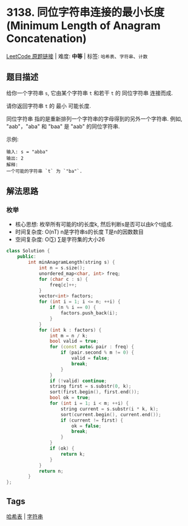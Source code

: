 # 3138. 同位字符串连接的最小长度 (Minimum Length of Anagram Concatenation)

[LeetCode 原题链接](https://leetcode.cn/problems/minimum-length-of-anagram-concatenation/) | 难度: **中等** | 标签: `哈希表`、`字符串`、`计数`

## 题目描述

给你一个字符串 `s`, 它由某个字符串 `t` 和若干 `t`  的 同位字符串  连接而成.

请你返回字符串 `t` 的 最小 可能长度.

同位字符串 指的是重新排列一个字符串的字母得到的另外一个字符串. 例如, "aab"，"aba" 和 "baa" 是 "aab" 的同位字符串.

示例:

```plaintext
输入: s = "abba"
输出: 2
解释:
一个可能的字符串 `t` 为 `"ba"`.
```

## 解法思路

### 枚举

- 核心思想: 枚举所有可能的t的长度k, 然后判断s是否可以由k个t组成.
- 时间复杂度: O(nT) n是字符串s的长度 T是n的因数数目
- 空间复杂度: O(∑) ∑是字符集的大小26  

```cpp
class Solution {
    public:
        int minAnagramLength(string s) {
            int n = s.size();
            unordered_map<char, int> freq;
            for (char c : s) {
                freq[c]++;
            }
            vector<int> factors;
            for (int i = 1; i <= n; ++i) {
                if (n % i == 0) {
                    factors.push_back(i);
                }
            }
            for (int k : factors) {
                int m = n / k;
                bool valid = true;
                for (const auto& pair : freq) {
                    if (pair.second % m != 0) {
                        valid = false;
                        break;
                    }
                }
                if (!valid) continue;
                string first = s.substr(0, k);
                sort(first.begin(), first.end());
                bool ok = true;
                for (int i = 1; i < m; ++i) {
                    string current = s.substr(i * k, k);
                    sort(current.begin(), current.end());
                    if (current != first) {
                        ok = false;
                        break;
                    }
                }
                if (ok) {
                    return k;
                }
            }
            return n;
        }
};
```

## Tags

[哈希表](/tags/hash-table.md) | [字符串](/tags/string.md)
